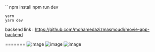 ``
npm install
npm run dev

```
yarn
yarn dev

```
backend link : https://github.com/mohamedazizmasmoudi/movie-app-backend

=======
![image](https://github.com/mohamedazizmasmoudi/movie-library/assets/55623593/7f1346f2-3b9c-4ed3-8e8f-b6b83d789ad5)
![image](https://github.com/mohamedazizmasmoudi/movie-library/assets/55623593/5c0eaf2b-cef3-4ecf-87b1-646936f7d4ca)
![image](https://github.com/mohamedazizmasmoudi/movie-library/assets/55623593/1dd42666-8fa8-4714-88b7-d724b39b11b0)

